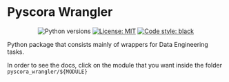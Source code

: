 # Pyscora Wrangler

<p align="center">
<img alt="Python versions" src="https://img.shields.io/badge/python-3.8%20%7C%203.9%20%7C%203.10%20%7C%203.11-brightgreen.svg">
<a href="https://github.com/oncase/pyscora-wrangler/blob/main/LICENSE"><img alt="License: MIT" src="https://black.readthedocs.io/en/stable/_static/license.svg"></a>
<a href="https://github.com/psf/black"><img alt="Code style: black" src="https://img.shields.io/badge/code%20style-black-000000.svg"></a></p>

Python package that consists mainly of wrappers for Data Engineering tasks.

In order to see the docs, click on the module that you want inside the folder `pyscora_wrangler/${MODULE}`
